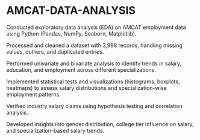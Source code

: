 # AMCAT-DATA-ANALYSIS

Conducted exploratory data analysis (EDA) on AMCAT employment data using Python (Pandas, NumPy, Seaborn, Matplotlib).

Processed and cleaned a dataset with 3,998 records, handling missing values, outliers, and duplicated entries.

Performed univariate and bivariate analysis to identify trends in salary, education, and employment across different specializations.

Implemented statistical tests and visualizations (histograms, boxplots, heatmaps) to assess salary distributions and specialization-wise employment patterns.

Verified industry salary claims using hypothesis testing and correlation analysis.

Developed insights into gender distribution, college tier influence on salary, and specialization-based salary trends.
